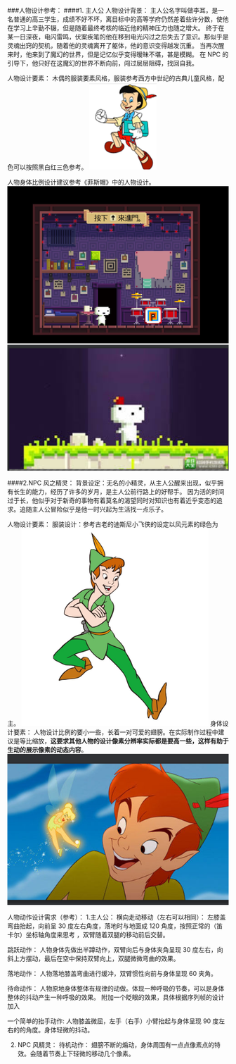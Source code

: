 ###人物设计参考：
####1. 主人公
人物设计背景：
主人公名字叫做李耳，是一名普通的高三学生，成绩不好不坏，离目标中的高等学府仍然差着些许分数，使他在学习上辛勤不辍，但是随着最终考核的临近他的精神压力也随之增大。
终于在某一日深夜，电闪雷鸣，伏案疾笔的他在移到电光闪过之后失去了意识。那似乎是灵魂出窍的契机，随着他的灵魂离开了躯体，他的意识变得越发沉重。
当再次醒来时，他来到了魔幻的世界，但是记忆似乎变得暧昧不堪，甚是模糊。
在 NPC 的引导下，他只好在这魔幻的世界不断向前，闯过层层阻碍，找回自我。

人物设计要素：
木偶的服装要素风格，服装参考西方中世纪的古典儿童风格，配色可以按照黑白红三色参考。
![closethDesgin](./player/人物服装设计.png)

人物身体比例设计建议参考《菲斯帽》中的人物设计。
![bodyDesgin](./player/人物身体设计参考.png)
![bodyDesgin2](./player/人物身体设计参考2.png)

####2.NPC 风之精灵：
背景设定：无名的小精灵，从主人公醒来出现，似乎拥有长生的能力，经历了许多的岁月，是主人公前行路上的好帮手。
因为活的时间过于长，他似乎对于新奇的事物有着莫名的渴望同时对知识也有着近乎变态的追求。追随主人公冒险似乎是他一时兴起为生活找一点乐子。

人物设计要素：
服装设计：参考古老的迪斯尼小飞侠的设定以风元素的绿色为主。
![NPCclosth](./NPC/风精灵设计参考.png)
身体设计要素：
人物设计比例的要小一些，长着一对可爱的翅膀。在实际制作过程中建议是等比缩放，__这要求其他人物的设计像素分辨率实际都是要高一些，这样有助于生动的展示像素的动态内容__。
![NPCbody](./NPC/风精灵身体设计参考.png)


人物动作设计需求（参考）：
1.主人公：
横向走动移动（左右可以相同）：
左膝盖弯曲抬起，向前呈 30 度左右角度，落地时与地面成 120 角度，按照正常的（笛卡尔）坐标轴角度来思考 ，双臂随着双腿的移动前后交替。

跳跃动作：
人物身体先做出半蹲动作，双臂向后与身体夹角呈现 30 度左右，向斜上方摆动，最后在空中保持双臂向上，双腿微微弯曲的效果。

落地动作：
人物落地膝盖弯曲进行缓冲，双臂惯性向前与身体呈现 60 夹角。

待命动作：
人物原地身体整体有规律的动做。体现一种呼吸的节奏，可以是身体整体的抖动产生一种呼吸的效果。
附加一个眨眼的效果，具体根据序列帧的设计加入

一个简单的抬手动作:
人物膝盖微屈，左手（右手）小臂抬起与身体呈现 90 度左右的的角度。身体轻微的抖动。

2. NPC 风精灵：
待机动作：
翅膀不断的煽动，身体周围有一点点像素点的特效。会随着节奏上下轻微的移动几个像素。